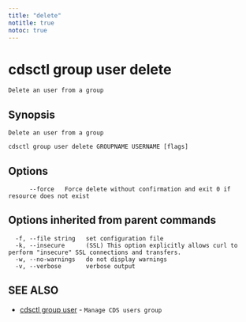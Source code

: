 ```yaml
---
title: "delete"
notitle: true
notoc: true
---
```

# cdsctl group user delete

`Delete an user from a group`

## Synopsis

`Delete an user from a group`

```
cdsctl group user delete GROUPNAME USERNAME [flags]
```

## Options

```
      --force   Force delete without confirmation and exit 0 if resource does not exist
```

## Options inherited from parent commands

```
  -f, --file string   set configuration file
  -k, --insecure      (SSL) This option explicitly allows curl to perform "insecure" SSL connections and transfers.
  -w, --no-warnings   do not display warnings
  -v, --verbose       verbose output
```

## SEE ALSO

* [cdsctl group user](/docs/components/cdsctl/group/user/)	 - `Manage CDS users group`

